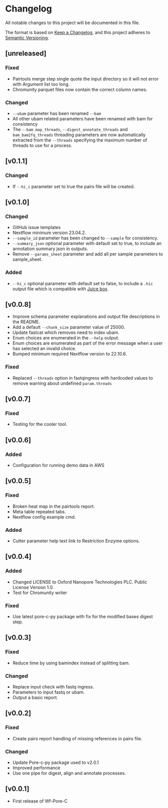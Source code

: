 # Changelog
All notable changes to this project will be documented in this file.

The format is based on [Keep a Changelog](https://keepachangelog.com/en/1.1.0/),
and this project adheres to [Semantic Versioning](https://semver.org/spec/v2.0.0.html).

## [unreleased]
### Fixed
- Pairtools merge step single quote the input directory so it will not error with Argument list too long.
- Chromunity parquet files now contain the correct column names.
### Changed
- `--ubam` parameter has been renamed `--bam`
- All other ubam related parameters have been renamed with bam for consistency
- The `--bam_map_threads`, `--digest_annotate_threads` and `bam_bam2fq_threads` threading parameters are now automatically extracted from the `--threads` specifying the maximum number of threads to use for a process.

## [v0.1.1]
### Changed
- If `--hi_c` parameter set to true the pairs file will be created. 

## [v0.1.0]
### Changed
- GitHub issue templates
- Nextflow minimum version 23.04.2.
- `--sample_id` parameter has been changed to `--sample` for consistency.
- `--summary_json` optional parameter with default set to true, to include an annotation summary json in outputs.
- Remove `--params_sheet` parameter and add all per sample parameters to sample_sheet.

### Added
- `--hi_c` optional parameter with default set to false, to include a `.hic` output file which is compatible with [Juice box](https://www.aidenlab.org/juicebox/).

## [v0.0.8]
* Improve schema parameter explanations and output file descriptions in the README.
* Add a default `--chunk_size` parameter value of 25000.
* Update fastcat which removes need to index ubam.
* Enum choices are enumerated in the `--help` output.
* Enum choices are enumerated as part of the error message when a user has selected an invalid choice.
* Bumped minimum required Nextflow version to 22.10.8.

### Fixed
- Replaced `--threads` option in fastqingress with hardcoded values to remove warning about undefined `param.threads`

## [v0.0.7]
### Fixed
- Testing for the cooler tool.

## [v0.0.6]
### Added
- Configuration for running demo data in AWS

## [v0.0.5]
### Fixed
- Broken heat map in the pairtools report.
- Meta table repeated tabs.
- Nextflow config example cmd.

### Added
- Cutter parameter help text link to Restriction Enzyme options.

## [v0.0.4]
### Added
- Changed LICENSE to Oxford Nanopore Technologies PLC. Public License Version 1.0.
- Test for Chromunity writer

### Fixed
- Use latest pore-c-py package with fix for the modified bases digest step.

## [v0.0.3]
### Fixed
- Reduce time by using bamindex instead of splitting bam.

### Changed
- Replace input check with fastq ingress.
- Parameters to input fastq or ubam.
- Output a basic report.

## [v0.0.2]
### Fixed
- Create pairs report handling of missing references in pairs file.

### Changed
- Update Pore-c-py package used to v2.0.1
- Improved performance
- Use one pipe for digest, align and annotate processes.

## [v0.0.1]
* First release of Wf-Pore-C


